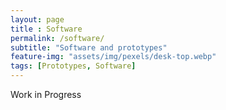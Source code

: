 ```yaml
--- 
layout: page
title : Software 
permalink: /software/
subtitle: "Software and prototypes" 
feature-img: "assets/img/pexels/desk-top.webp"
tags: [Prototypes, Software]
---
```


Work in Progress